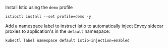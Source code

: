 
Install Istio using the `demo` profile

`istioctl install --set profile=demo -y`

Add a namespace label to instruct Istio to automatically inject Envoy sidecar proxies to application's in the `default` namespace:

`kubectl label namespace default istio-injection=enabled`